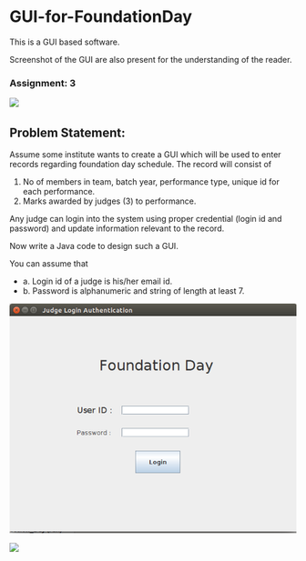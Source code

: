 # GUI-for-FoundationDay
This is a GUI based software.

Screenshot of the GUI are also present for the understanding of the reader.

### Assignment: 3
![](https://img.shields.io/badge/Language-Java-orange.svg)

## Problem Statement: 

Assume some institute wants to create a GUI which will be used to enter records regarding foundation
day schedule. The record will consist of
1. No of members in team, batch year, performance type, unique id for each performance.
2. Marks awarded by judges (3) to performance.

Any judge can login into the system using proper credential (login id and password) and update
information relevant to the record.

Now write a Java code to design such a GUI.

You can assume that
* a. Login id of a judge is his/her email id.
* b. Password is alphanumeric and string of length at least 7.

![](ss1.png)

![](https://ForTheBadge.com/images/badges/built-with-love.svg)
